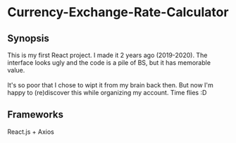 # Currency-Exchange-Rate-Calculator

## Synopsis
This is my first React project. I made it 2 years ago (2019-2020). The interface looks ugly and the code is a pile of BS, but it has memorable value.
<br /><br />
It's so poor that I chose to wipt it from my brain back then. But now I'm happy to (re)discover this while organizing my account. Time flies :D

## Frameworks
React.js + Axios
